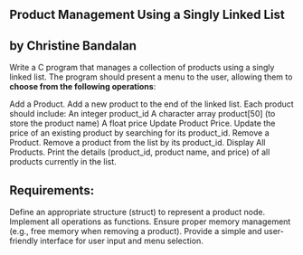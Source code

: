 ## Product Management Using a Singly Linked List
## by Christine Bandalan

Write a C program that manages a collection of products using a singly linked list. The program should present a menu to the user, allowing them to **choose from the following operations**:

Add a Product. Add a new product to the end of the linked list. Each product should include:
An integer product_id
A character array product[50] (to store the product name)
A float price
Update Product Price. Update the price of an existing product by searching for its product_id.
Remove a Product. Remove a product from the list by its product_id.
Display All Products. Print the details (product_id, product name, and price) of all products currently in the list.
 
## Requirements:
Define an appropriate structure (struct) to represent a product node.
Implement all operations as functions.
Ensure proper memory management (e.g., free memory when removing a product).
Provide a simple and user-friendly interface for user input and menu selection.